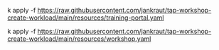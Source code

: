 k apply -f https://raw.githubusercontent.com/jankraut/tap-workshop-create-workload/main/resources/training-portal.yaml

k apply -f https://raw.githubusercontent.com/jankraut/tap-workshop-create-workload/main/resources/workshop.yaml
